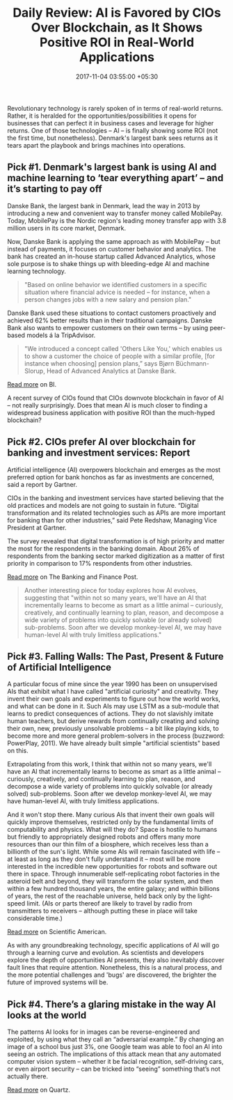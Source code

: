 ﻿---
title: 'Daily Review: AI is Favored by CIOs Over Blockchain, as It Shows Positive
  ROI in Real-World Applications'
date: 2017-11-04 03:55:00 +05:30
tags:
- artificial intelligence
- AI
- blockchain
- machine learning
Image: "/uploads/aiblockchain.jpg"
Person: Elena Mesropyan
category:
- Enabling Technologies
- Blockchain
Companies:
- Danske Bank
- Gartner
Markets:
- Europe
- US
- North America
layout: post
---

Revolutionary technology is rarely spoken of in terms of real-world returns. Rather, it is heralded for the opportunities/possibilities it opens for businesses that can perfect it in business cases and leverage for higher returns. One of those technologies – AI – is finally showing some ROI (not the first time, but nonetheless). Denmark's largest bank sees returns as it tears apart the playbook and brings machines into operations.

## Pick #1. Denmark's largest bank is using AI and machine learning to ‘tear everything apart’ – and it’s starting to pay off

Danske Bank, the largest bank in Denmark, lead the way in 2013 by introducing a new and convenient way to transfer money called MobilePay. Today, MobilePay is the Nordic region's leading money transfer app with 3.8 million users in its core market, Denmark. 

Now, Danske Bank is applying the same approach as with MobilePay – but instead of payments, it focuses on customer behavior and analytics. The bank has created an in-house startup called Advanced Analytics, whose sole purpose is to shake things up with bleeding-edge AI and machine learning technology. 

> "Based on online behavior we identified customers in a specific situation where financial advice is needed – for instance, when a person changes jobs with a new salary and pension plan." 

Danske Bank used these situations to contact customers proactively and achieved 62% better results than in their traditional campaigns. Danske Bank also wants to empower customers on their own terms – by using peer-based models á la TripAdvisor. 

> "We introduced a concept called 'Others Like You,' which enables us to show a customer the choice of people with a similar profile, \[for instance when choosing\] pension plans,” says Bjørn Büchmann-Slorup, Head of Advanced Analytics at Danske Bank.

[Read more](http://nordic.businessinsider.com/denmarks-largest-bank-is-using-machine-learning-to-predict-the-customers-behavior--and-they-like-it-2017-11) on BI.

A recent survey of CIOs found that CIOs downvote blockchain in favor of AI – not really surprisingly. Does that mean AI is much closer to finding a widespread business application with positive ROI than the much-hyped blockchain?

## Pick #2. CIOs prefer AI over blockchain for banking and investment services: Report

Artificial intelligence (AI) overpowers blockchain and emerges as the most preferred option for bank honchos as far as investments are concerned, said a report by Gartner.

CIOs in the banking and investment services have started believing that the old practices and models are not going to sustain in future. “Digital transformation and its related technologies such as APIs are more important for banking than for other industries,” said Pete Redshaw, Managing Vice President at Gartner.

The survey revealed that digital transformation is of high priority and matter the most for the respondents in the banking domain. About 26% of respondents from the banking sector marked digitization as a matter of first priority in comparison to 17% respondents from other industries.

[Read more](http://bfsi.eletsonline.com/cios-prefer-ai-over-blockchain-for-banking-and-investment-services-report/) on The Banking and Finance Post.

> Another interesting piece for today explores how AI evolves, suggesting that "within not so many years, we'll have an AI that incrementally learns to become as smart as a little animal – curiously, creatively, and continually learning to plan, reason, and decompose a wide variety of problems into quickly solvable (or already solved) sub-problems. Soon after we develop monkey-level AI, we may have human-level AI with truly limitless applications."

## Pick #3. Falling Walls: The Past, Present & Future of Artificial Intelligence

A particular focus of mine since the year 1990 has been on unsupervised AIs that exhibit what I have called "artificial curiosity" and creativity. They invent their own goals and experiments to figure out how the world works, and what can be done in it. Such AIs may use LSTM as a sub-module that learns to predict consequences of actions. They do not slavishly imitate human teachers, but derive rewards from continually creating and solving their own, new, previously unsolvable problems – a bit like playing kids, to become more and more general problem-solvers in the process (buzzword: PowerPlay, 2011). We have already built simple "artificial scientists" based on this.

Extrapolating from this work, I think that within not so many years, we'll have an AI that incrementally learns to become as smart as a little animal – curiously, creatively, and continually learning to plan, reason, and decompose a wide variety of problems into quickly solvable (or already solved) sub-problems. Soon after we develop monkey-level AI, we may have human-level AI, with truly limitless applications.

And it won't stop there. Many curious AIs that invent their own goals will quickly improve themselves, restricted only by the fundamental limits of computability and physics. What will they do? Space is hostile to humans but friendly to appropriately designed robots and offers many more resources than our thin film of a biosphere, which receives less than a billionth of the sun's light. While some AIs will remain fascinated with life – at least as long as they don't fully understand it – most will be more interested in the incredible new opportunities for robots and software out there in space. Through innumerable self-replicating robot factories in the asteroid belt and beyond, they will transform the solar system, and then within a few hundred thousand years, the entire galaxy; and within billions of years, the rest of the reachable universe, held back only by the light-speed limit. (AIs or parts thereof are likely to travel by radio from transmitters to receivers – although putting these in place will take considerable time.)

[Read more](https://blogs.scientificamerican.com/observations/falling-walls-the-past-present-and-future-of-artificial-intelligence/) on Scientific American.

As with any groundbreaking technology, specific applications of AI will go through a learning curve and evolution. As scientists and developers explore the depth of opportunities AI presents, they also inevitably discover fault lines that require attention. Nonetheless, this is a natural process, and the more potential challenges and 'bugs' are discovered, the brighter the future of improved systems will be.

## Pick #4. There’s a glaring mistake in the way AI looks at the world

The patterns AI looks for in images can be reverse-engineered and exploited, by using what they call an “adversarial example.” By changing an image of a school bus just 3%, one Google team was able to fool an AI into seeing an ostrich. The implications of this attack mean that any automated computer vision system – whether it be facial recognition, self-driving cars, or even airport security – can be tricked into “seeing” something that’s not actually there.

[Read more](https://qz.com/1117494/theres-a-glaring-mistake-in-the-way-ai-looks-at-the-world/) on Quartz.